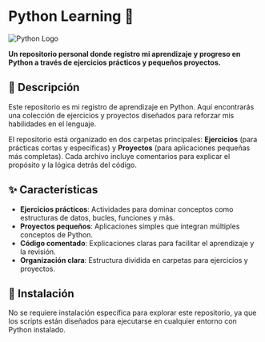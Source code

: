 # Python Learning 🐍

![Python Logo](https://www.python.org/static/community_logos/python-logo.png)

**Un repositorio personal donde registro mi aprendizaje y progreso en Python a través de ejercicios prácticos y pequeños proyectos.**

## 📑 Descripción

Este repositorio es mi registro de aprendizaje en Python. Aquí encontrarás una colección de ejercicios y proyectos diseñados para reforzar mis habilidades en el lenguaje.

El repositorio está organizado en dos carpetas principales: **Ejercicios** (para prácticas cortas y específicas) y **Proyectos** (para aplicaciones pequeñas más completas). Cada archivo incluye comentarios para explicar el propósito y la lógica detrás del código.

## ✨ Características

- **Ejercicios prácticos**: Actividades para dominar conceptos como estructuras de datos, bucles, funciones y más.
- **Proyectos pequeños**: Aplicaciones simples que integran múltiples conceptos de Python.
- **Código comentado**: Explicaciones claras para facilitar el aprendizaje y la revisión.
- **Organización clara**: Estructura dividida en carpetas para ejercicios y proyectos.

## 🚀 Instalación

No se requiere instalación específica para explorar este repositorio, ya que los scripts están diseñados para ejecutarse en cualquier entorno con Python instalado.
